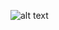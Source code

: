 ![alt text](https://github.com/PabloBelloDelpon/dataviz/blob/3d9983768dcdecb248e81ad91c9bb0950e783fcc/06sociology_viz/fig.png)



